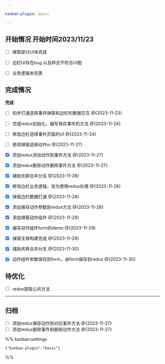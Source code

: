 ```yaml
---

kanban-plugin: basic

---
```


## 开始情况  开始时间2023/11/23

- [ ] 弹窗部分UI未完成
- [ ] 边栏UI存在bug 以及样式不符合UI图
- [ ] 业务逻辑未完善


## 完成情况

**完成**
- [ ] 初步打通选择事件弹窗和边栏的数据交互 @{2023-11-23}
- [ ] 完成redux初始化，编写保存事件的方法 @{2023-11-24}
- [ ] 修改边栏选择事件页面的UI @{2023-11-24}
- [ ] 修改弹窗选择动作ui @{2023-11-27}
- [x] 添加redux添加动作到事件方法 @{2023-11-27}
- [x] 添加redux删除动作删除事件方法 @{2023-11-27}
- [x] 辅助庆婷合并分支 @{2023-11-28}
- [x] 修改边栏业务逻辑，改为使用redux处理 @{2023-11-28}
- [x] 弹窗边栏数据打通 @{2023-11-28}
- [x] 添加保存动作参数到redux方法 @{2023-11-28}
- [x] 添加弹窗动作组件 @{2023-11-29}
- [x] 编写动作组件form的demo @{2023-11-29}
- [x] 弹窗主体构建完成 @{2023-11-29}
- [x] 辅助庆婷合并分支 @{2023-11-30}
- [x] 动作组件参数保存到form，由form保存到redux @{2023-11-30}


## 待优化

- [ ] redux提取公共方法


***

## 归档

- [ ] 添加redux保存动作到对应事件方法 @{2023-11-27}
- [ ] 添加redux删除事件和删除动作方法 @{2023-11-27}

%% kanban:settings
```
{"kanban-plugin":"basic"}
```
%%